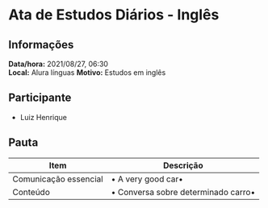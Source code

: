 # Ata de Estudos Diários - Inglês

## Informações
**Data/hora:** 2021/08/27, 06:30  
**Local:** Alura línguas 
**Motivo:** Estudos em inglês

## Participante
- Luiz Henrique

## Pauta

Item | Descrição
---- | ----
Comunicação essencial | • A very good car• <br>
Conteúdo | • Conversa sobre determinado carro• <br>
